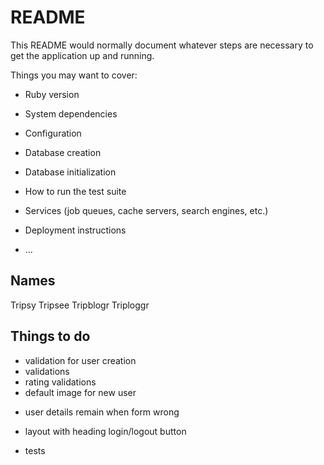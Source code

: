 # README

This README would normally document whatever steps are necessary to get the
application up and running.

Things you may want to cover:

* Ruby version

* System dependencies

* Configuration

* Database creation

* Database initialization

* How to run the test suite

* Services (job queues, cache servers, search engines, etc.)

* Deployment instructions

* ...

## Names
Tripsy
Tripsee
Tripblogr
Triploggr


## Things to do
<!-- - update login /signup page -->
<!-- - form for new user -->
<!-- - form for new trip -->
<!-- - form for new comment -->
<!-- - form for new memory -->
<!-- - comments are linked to user not owner -->
<!-- - link for memories go to wrong link within trip -->
- validation for user creation
- validations
- rating validations
- default image for new user
<!-- - memory images all same size when created -->
- user details remain when form wrong
<!-- - proper password -->
<!-- - feed changes based on user. edit and view trips links need to change/go away -->
<!-- - redundancy if not enough photos for feed -->
- layout with heading login/logout button

- tests
